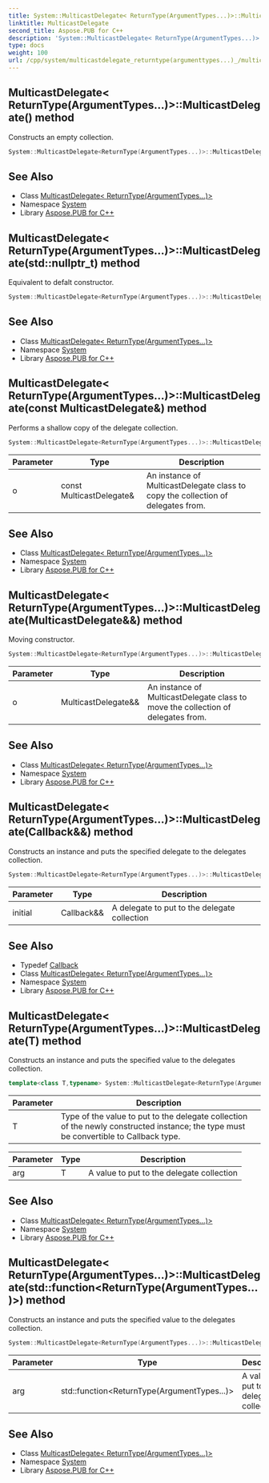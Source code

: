 ```yaml
---
title: System::MulticastDelegate< ReturnType(ArgumentTypes...)>::MulticastDelegate method
linktitle: MulticastDelegate
second_title: Aspose.PUB for C++
description: 'System::MulticastDelegate< ReturnType(ArgumentTypes...)>::MulticastDelegate method. Constructs an empty collection in C++.'
type: docs
weight: 100
url: /cpp/system/multicastdelegate_returntype(argumenttypes...)_/multicastdelegate/
---
```

## MulticastDelegate< ReturnType(ArgumentTypes...)>::MulticastDelegate() method


Constructs an empty collection.

```cpp
System::MulticastDelegate<ReturnType(ArgumentTypes...)>::MulticastDelegate()
```

## See Also

* Class [MulticastDelegate< ReturnType(ArgumentTypes...)>](../)
* Namespace [System](../../)
* Library [Aspose.PUB for C++](../../../)
## MulticastDelegate< ReturnType(ArgumentTypes...)>::MulticastDelegate(std::nullptr_t) method


Equivalent to defalt constructor.

```cpp
System::MulticastDelegate<ReturnType(ArgumentTypes...)>::MulticastDelegate(std::nullptr_t)
```

## See Also

* Class [MulticastDelegate< ReturnType(ArgumentTypes...)>](../)
* Namespace [System](../../)
* Library [Aspose.PUB for C++](../../../)
## MulticastDelegate< ReturnType(ArgumentTypes...)>::MulticastDelegate(const MulticastDelegate\&) method


Performs a shallow copy of the delegate collection.

```cpp
System::MulticastDelegate<ReturnType(ArgumentTypes...)>::MulticastDelegate(const MulticastDelegate &o)
```


| Parameter | Type | Description |
| --- | --- | --- |
| o | const MulticastDelegate\& | An instance of MulticastDelegate class to copy the collection of delegates from. |

## See Also

* Class [MulticastDelegate< ReturnType(ArgumentTypes...)>](../)
* Namespace [System](../../)
* Library [Aspose.PUB for C++](../../../)
## MulticastDelegate< ReturnType(ArgumentTypes...)>::MulticastDelegate(MulticastDelegate\&&) method


Moving constructor.

```cpp
System::MulticastDelegate<ReturnType(ArgumentTypes...)>::MulticastDelegate(MulticastDelegate &&o) noexcept
```


| Parameter | Type | Description |
| --- | --- | --- |
| o | MulticastDelegate\&& | An instance of MulticastDelegate class to move the collection of delegates from. |

## See Also

* Class [MulticastDelegate< ReturnType(ArgumentTypes...)>](../)
* Namespace [System](../../)
* Library [Aspose.PUB for C++](../../../)
## MulticastDelegate< ReturnType(ArgumentTypes...)>::MulticastDelegate(Callback\&&) method


Constructs an instance and puts the specified delegate to the delegates collection.

```cpp
System::MulticastDelegate<ReturnType(ArgumentTypes...)>::MulticastDelegate(Callback &&initial)
```


| Parameter | Type | Description |
| --- | --- | --- |
| initial | Callback\&& | A delegate to put to the delegate collection |

## See Also

* Typedef [Callback](../callback/)
* Class [MulticastDelegate< ReturnType(ArgumentTypes...)>](../)
* Namespace [System](../../)
* Library [Aspose.PUB for C++](../../../)
## MulticastDelegate< ReturnType(ArgumentTypes...)>::MulticastDelegate(T) method


Constructs an instance and puts the specified value to the delegates collection.

```cpp
template<class T,typename> System::MulticastDelegate<ReturnType(ArgumentTypes...)>::MulticastDelegate(T arg)
```


| Parameter | Description |
| --- | --- |
| T | Type of the value to put to the delegate collection of the newly constructed instance; the type must be convertible to Callback type. |

| Parameter | Type | Description |
| --- | --- | --- |
| arg | T | A value to put to the delegate collection |

## See Also

* Class [MulticastDelegate< ReturnType(ArgumentTypes...)>](../)
* Namespace [System](../../)
* Library [Aspose.PUB for C++](../../../)
## MulticastDelegate< ReturnType(ArgumentTypes...)>::MulticastDelegate(std::function\<ReturnType(ArgumentTypes...)>) method


Constructs an instance and puts the specified value to the delegates collection.

```cpp
System::MulticastDelegate<ReturnType(ArgumentTypes...)>::MulticastDelegate(std::function<ReturnType(ArgumentTypes...)> arg)
```


| Parameter | Type | Description |
| --- | --- | --- |
| arg | std::function\<ReturnType(ArgumentTypes...)> | A value to put to the delegate collection |

## See Also

* Class [MulticastDelegate< ReturnType(ArgumentTypes...)>](../)
* Namespace [System](../../)
* Library [Aspose.PUB for C++](../../../)
